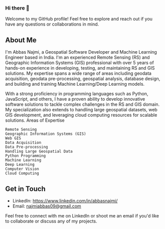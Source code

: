 ### Hi there 👋
Welcome to my GitHub profile! Feel free to explore and reach out if you have any questions or collaborations in mind.

## About Me

I'm Abbas Najmi, a Geospatial Software Developer and Machine Learning Engineer based in India. I'm an experienced Remote Sensing (RS) and Geographic Information Systems (GIS) professional with over 5 years of hands-on experience in developing, testing, and maintaining RS and GIS solutions. My expertise spans a wide range of areas including geodata acquisition, geodata pre-processing, geospatial analysis, database design, and building and training Machine Learning/Deep Learning models.

With a strong proficiency in programming languages such as Python, JavaScript, and others, I have a proven ability to develop innovative software solutions to tackle complex challenges in the RS and GIS domain. My specialization also extends to handling large geospatial datasets, web GIS development, and leveraging cloud computing resources for scalable solutions.
Areas of Expertise

    Remote Sensing
    Geographic Information Systems (GIS)
    Web GIS
    Data Acquisition
    Data Pre-processing
    Handling Large Geospatial Data
    Python Programming
    Machine Learning
    Deep Learning
    Computer Vision
    Cloud Computing

## Get in Touch

- LinkedIn: https://www.linkedin.com/in/abbasnajmi/
- Email: najmiabbas09@gmail.com

Feel free to connect with me on LinkedIn or shoot me an email if you'd like to collaborate or discuss any of my projects.
